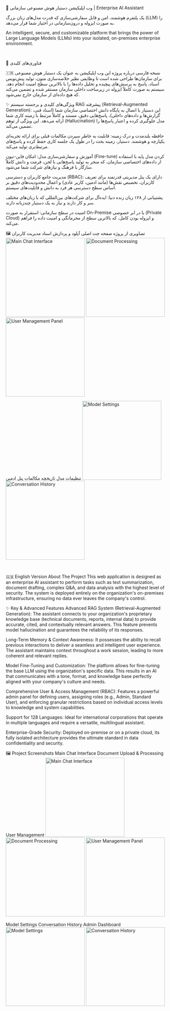 🤖 وب اپلیکیشن دستیار هوش مصنوعی سازمانی | Enterprise AI Assistant

یک پلتفرم هوشمند، امن و قابل سفارشی‌سازی که قدرت مدل‌های زبان بزرگ (LLM) را به صورت ایزوله و درون‌سازمانی در اختیار شما قرار می‌دهد.

An intelligent, secure, and customizable platform that brings the power of Large Language Models (LLMs) into your isolated, on-premises enterprise environment.

<br>

🚀 فناوری‌های کلیدی
<br>

🇮🇷 نسخه فارسی
درباره پروژه
این وب اپلیکیشن به عنوان یک دستیار هوش مصنوعی برای سازمان‌ها طراحی شده است تا وظایفی نظیر خلاصه‌سازی متون، تولید پیش‌نویس اسناد، پاسخ به پرسش‌های پیچیده و تحلیل داده‌ها را با بالاترین سطح امنیت انجام دهد. سیستم به صورت کاملاً ایزوله در زیرساخت داخلی سازمان مستقر شده و تضمین می‌کند که هیچ داده‌ای از سازمان خارج نمی‌شود.

✨ ویژگی‌های کلیدی و برجسته
سیستم RAG پیشرفته (Retrieval-Augmented Generation): این دستیار با اتصال به پایگاه دانش اختصاصی سازمان شما (اسناد فنی، گزارش‌ها و داده‌های داخلی)، پاسخ‌هایی دقیق، مستند و کاملاً مرتبط با زمینه کاری شما ارائه می‌دهد. این ویژگی از توهم (Hallucination) مدل جلوگیری کرده و اعتبار پاسخ‌ها را تضمین می‌کند.

حافظه بلندمدت و درک زمینه: قابلیت به خاطر سپردن مکالمات قبلی برای ارائه تجربه‌ای یکپارچه و هوشمند. دستیار، زمینه بحث را در طول یک جلسه کاری حفظ کرده و پاسخ‌های مرتبط‌تری تولید می‌کند.

آموزش و سفارشی‌سازی مدل: امکان فاین-تیون (Fine-tune) کردن مدل پایه با استفاده از داده‌های اختصاصی سازمان، که منجر به تولید پاسخ‌هایی با لحن، فرمت و دانش کاملاً سازگار با فرهنگ و نیازهای شرکت شما می‌شود.

مدیریت جامع کاربران و دسترسی (RBAC): دارای یک پنل مدیریتی قدرتمند برای تعریف کاربران، تخصیص نقش‌ها (مانند ادمین، کاربر عادی) و اعمال محدودیت‌های دقیق بر اساس سطح دسترسی هر فرد به دانش و قابلیت‌های سیستم.

پشتیبانی از ۱۲۸ زبان زنده دنیا: ایده‌آل برای شرکت‌های بین‌المللی که با زبان‌های مختلف سر و کار دارند و نیاز به یک دستیار چندزبانه دارند.

امنیت در سطح سازمانی: استقرار به صورت On-Premise یا در ابر خصوصی (Private Cloud) و ایزوله بودن کامل، که بالاترین سطح از محرمانگی و امنیت داده را فراهم می‌کند.

🖼️ تصاویری از پروژه
صفحه چت اصلی	آپلود و پردازش اسناد	مدیریت کاربران
<img src="./images/ai-1-chat-interface.png" alt="Main Chat Interface" width="250"/>	<img src="./images/ai-2-document-upload.png" alt="Document Processing" width="250"/>	<img src="./images/ai-3-user-management.png" alt="User Management Panel" width="250"/>

تنظیمات مدل	تاریخچه مکالمات	پنل ادمین
<img src="./images/ai-4-model-settings.png" alt="Model Settings" width="250"/>	<img src="./images/ai-5-chat-history.png" alt="Conversation History" width="250"/>

<br>

🇬🇧 English Version
About The Project
This web application is designed as an enterprise AI assistant to perform tasks such as text summarization, document drafting, complex Q&A, and data analysis with the highest level of security. The system is deployed entirely on the organization's on-premises infrastructure, ensuring no data ever leaves the company's control.

✨ Key & Advanced Features
Advanced RAG System (Retrieval-Augmented Generation): The assistant connects to your organization's proprietary knowledge base (technical documents, reports, internal data) to provide accurate, cited, and contextually relevant answers. This feature prevents model hallucination and guarantees the reliability of its responses.

Long-Term Memory & Context Awareness: It possesses the ability to recall previous interactions to deliver a seamless and intelligent user experience. The assistant maintains context throughout a work session, leading to more coherent and relevant replies.

Model Fine-Tuning and Customization: The platform allows for fine-tuning the base LLM using the organization's specific data. This results in an AI that communicates with a tone, format, and knowledge base perfectly aligned with your company's culture and needs.

Comprehensive User & Access Management (RBAC): Features a powerful admin panel for defining users, assigning roles (e.g., Admin, Standard User), and enforcing granular restrictions based on individual access levels to knowledge and system capabilities.

Support for 128 Languages: Ideal for international corporations that operate in multiple languages and require a versatile, multilingual assistant.

Enterprise-Grade Security: Deployed on-premise or on a private cloud, its fully isolated architecture provides the ultimate standard in data confidentiality and security.

🖼️ Project Screenshots
Main Chat Interface	Document Upload & Processing	User Management
<img src="./images/ai-1-chat-interface.png" alt="Main Chat Interface" width="250"/>	<img src="./images/ai-2-document-upload.png" alt="Document Processing" width="250"/>	<img src="./images/ai-3-user-management.png" alt="User Management Panel" width="250"/>

Model Settings	Conversation History	Admin Dashboard
<img src="./images/ai-4-model-settings.png" alt="Model Settings" width="250"/>	<img src="./images/ai-5-chat-history.png" alt="Conversation History" width="250"/>